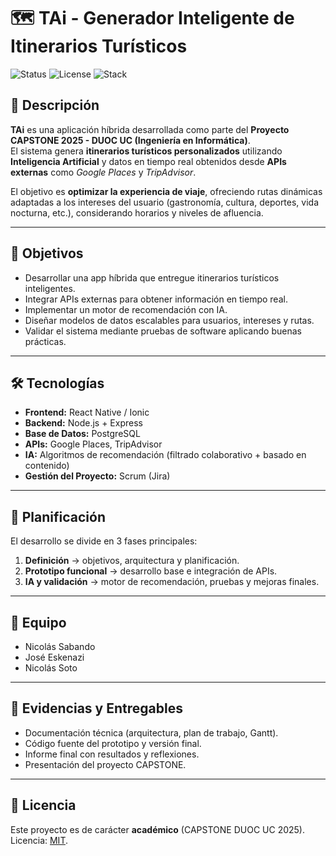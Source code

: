 # 🗺️ TAi - Generador Inteligente de Itinerarios Turísticos

![Status](https://img.shields.io/badge/status-in_progress-yellow)
![License](https://img.shields.io/badge/license-MIT-blue)
![Stack](https://img.shields.io/badge/stack-Node.js%20%7C%20React%20Native%20%7C%PostgreSQL-green)

## 📖 Descripción
**TAi** es una aplicación híbrida desarrollada como parte del **Proyecto CAPSTONE 2025 - DUOC UC (Ingeniería en Informática)**.  
El sistema genera **itinerarios turísticos personalizados** utilizando **Inteligencia Artificial** y datos en tiempo real obtenidos desde **APIs externas** como *Google Places* y *TripAdvisor*.  

El objetivo es **optimizar la experiencia de viaje**, ofreciendo rutas dinámicas adaptadas a los intereses del usuario (gastronomía, cultura, deportes, vida nocturna, etc.), considerando horarios y niveles de afluencia.

---

## 🎯 Objetivos
- Desarrollar una app híbrida que entregue itinerarios turísticos inteligentes.
- Integrar APIs externas para obtener información en tiempo real.
- Implementar un motor de recomendación con IA.
- Diseñar modelos de datos escalables para usuarios, intereses y rutas.
- Validar el sistema mediante pruebas de software aplicando buenas prácticas.

---

## 🛠️ Tecnologías
- **Frontend:** React Native / Ionic  
- **Backend:** Node.js + Express  
- **Base de Datos:** PostgreSQL  
- **APIs:** Google Places, TripAdvisor  
- **IA:** Algoritmos de recomendación (filtrado colaborativo + basado en contenido)  
- **Gestión del Proyecto:** Scrum (Jira)  

---

## 📅 Planificación
El desarrollo se divide en 3 fases principales:
1. **Definición** → objetivos, arquitectura y planificación.  
2. **Prototipo funcional** → desarrollo base e integración de APIs.  
3. **IA y validación** → motor de recomendación, pruebas y mejoras finales.  

---

## 👥 Equipo
- Nicolás Sabando  
- José Eskenazi  
- Nicolás Soto  

---

## 📂 Evidencias y Entregables
- Documentación técnica (arquitectura, plan de trabajo, Gantt).  
- Código fuente del prototipo y versión final.  
- Informe final con resultados y reflexiones.  
- Presentación del proyecto CAPSTONE.  

---

## 📜 Licencia
Este proyecto es de carácter **académico** (CAPSTONE DUOC UC 2025).  
Licencia: [MIT](./LICENSE).  
